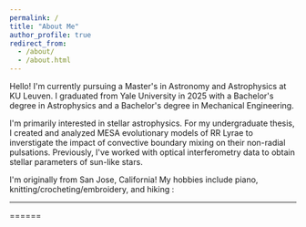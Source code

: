 ```yaml
---
permalink: /
title: "About Me"
author_profile: true
redirect_from: 
  - /about/
  - /about.html
---
```


Hello! I'm currently pursuing a Master's in Astronomy and Astrophysics at KU Leuven. I graduated from Yale University in 2025 with a Bachelor's degree in Astrophysics and a Bachelor's degree in Mechanical Engineering.  

I'm primarily interested in stellar astrophysics. For my undergraduate thesis, I created and analyzed MESA evolutionary models of RR Lyrae to inverstigate the impact of convective boundary mixing on their non-radial pulsations. Previously, I've worked with optical interferometry data to obtain stellar parameters of sun-like stars. 

I'm originally from San Jose, California! My hobbies include piano, knitting/crocheting/embroidery, and hiking :

---
======
